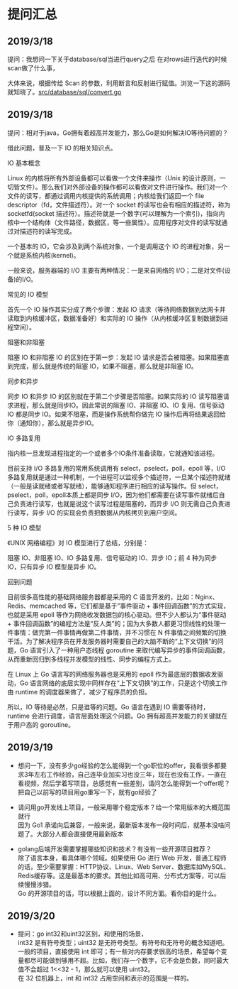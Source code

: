 # 提问汇总  

## 2019/3/18  

提问：我想问一下关于database/sql当进行query之后 在对rows进行迭代的时候 scan做了什么事，  

大体来说，根据传给 Scan 的参数，利用断言和反射进行赋值。浏览一下这的源码就知晓了。[src/database/sql/convert.go](https://docs.studygolang.com/src/database/sql/convert.go?s=5764:5777#L209)  

## 2019/3/18  

提问：相对于java，Go拥有着超高并发能力，那么Go是如何解决IO等待问题的？  

借此问题，普及一下 IO 的相关知识点。  

IO 基本概念  

Linux 的内核将所有外部设备都可以看做一个文件来操作（Unix 的设计原则，一切皆文件）。那么我们对外部设备的操作都可以看做对文件进行操作。我们对一个文件的读写，都通过调用内核提供的系统调用；内核给我们返回一个 file descriptor（fd，文件描述符）。对一个 socket 的读写也会有相应的描述符，称为socketfd(socket 描述符）。描述符就是一个数字(可以理解为一个索引)，指向内核中一个结构体（文件路径，数据区，等一些属性）。应用程序对文件的读写就通过对描述符的读写完成。  

一个基本的 IO，它会涉及到两个系统对象，一个是调用这个 IO 的进程对象，另一个就是系统内核(kernel)。  

一般来说，服务器端的 I/O 主要有两种情况：一是来自网络的 I/O；二是对文件(设备)的I/O。  

常见的 IO 模型  

首先一个 IO 操作其实分成了两个步骤：发起 IO 请求（等待网络数据到达网卡并读取到内核缓冲区，数据准备好）和实际的 IO 操作（从内核缓冲区复制数据到进程空间）。  

阻塞和非阻塞  

阻塞 IO 和非阻塞 IO 的区别在于第一步：发起 IO 请求是否会被阻塞。如果阻塞直到完成，那么就是传统的阻塞 IO，如果不阻塞，那么就是非阻塞 IO。  

同步和异步  

同步 IO 和异步 IO 的区别就在于第二个步骤是否阻塞。如果实际的 IO 读写阻塞请求进程，那么就是同步IO。因此常说的阻塞 IO、非阻塞 IO、IO 复用、信号驱动 IO 都是同步 IO。如果不阻塞，而是操作系统帮你做完 IO 操作后再将结果返回给你（通知你），那么就是异步IO。  

IO 多路复用  

指内核一旦发现进程指定的一个或者多个IO条件准备读取，它就通知该进程。  

目前支持 I/O 多路复用的常用系统调用有 select，pselect，poll，epoll 等，I/O 多路复用就是通过一种机制，一个进程可以监视多个描述符，一旦某个描述符就绪（一般是读就绪或者写就绪），能够通知程序进行相应的读写操作。但 select，pselect，poll，epoll本质上都是同步 I/O，因为他们都需要在读写事件就绪后自己负责进行读写，也就是说这个读写过程是阻塞的，而异步 I/O 则无需自己负责进行读写，异步 I/O 的实现会负责把数据从内核拷贝到用户空间。  

5 种 IO 模型  

《UNIX 网络编程》对 IO 模型进行了总结，分别是：  

阻塞 IO、非阻塞 IO、IO 多路复用、信号驱动的 IO、异步 IO；前 4 种为同步 IO，只有异步 IO 模型是异步 IO。  

回到问题  

目前很多高性能的基础网络服务器都是采用的 C 语言开发的，比如：Nginx、Redis、memcached 等，它们都是基于”事件驱动 + 事件回调函数”的方式实现，也就是采用 epoll 等作为网络收发数据包的核心驱动。但不少人都认为“事件驱动 + 事件回调函数”的编程方法是“反人类”的；因为大多数人都更习惯线性的处理一件事情：做完第一件事情再做第二件事情，并不习惯在 N 件事情之间频繁的切换干活。为了解决程序员在开发服务器时需要自己的大脑不断的“上下文切换”的问题，Go 语言引入了一种用户态线程 goroutine 来取代编写异步的事件回调函数，从而重新回归到多线程并发模型的线性、同步的编程方式上。  

在 Linux 上 Go 语言写的网络服务器也是采用的 epoll 作为最底层的数据收发驱动，Go 语言网络的底层实现中同样存在“上下文切换”的工作，只是这个切换工作由 runtime 的调度器来做了，减少了程序员的负担。  

所以，IO 等待是必然，只是谁等的问题。Go 语言在遇到 IO 需要等待时，runtime 会进行调度，语言层面处理这个问题。Go 拥有超高并发能力的关键就在于用户态的 goroutine。  

## 2019/3/19  

- 想问一下，没有多少go经验的怎么能得到一个go职位的offer，我看很多都要求3年左右工作经验，自己连毕业加实习也没三年，现在也没有工作，一直在看视频，然后学着写项目，总感觉有一些差别，请问怎么能得到一个offer呢？  
把自己以前写的项目用go重写一下，就有go经验了  

- 请问用go开发线上项目，一般采用哪个稳定版本？给一个常用版本的大概范围就行  
因为 Go1 承诺向后兼容，一般来说，最新版本发布一段时间后，就基本没啥问题了。大部分人都会直接使用最新版本  

- golang后端开发需要掌握哪些知识和技术？有没有一些开源项目推荐？  
除了语言本身，看具体哪个领域。如果使用 Go 进行 Web 开发，普通工程师的话，至少需要掌握：HTTP协议、Linux、Web Server、数据库如MySQL、Redis缓存等。这是最基本的要求。其他比如高可用、分布式方案等，可以后续慢慢涉猎。  
Go 的开源项目的话，可以根据上面的，设计不同方面。看你目的是什么。  

## 2019/3/20  

- 提问：go int32和uint32区别，和使用的场景，  
int32 是有符号类型；uint32 是无符号类型。有符号和无符号的概念知道吧。  
一般的项目，直接使用 int 即可；有一些对内存要求很高的场景，希望每个变量都尽可能做到够用不超。比如，我们存一个数字，它不会是负数，同时最大值不会超过 1<<32 - 1，那么就可以使用 uint32。  
在 32 位机器上，int 和 int32 占用空间和表示的范围是一样的。  


